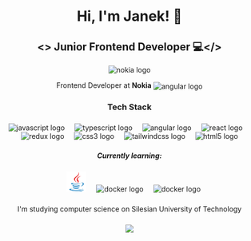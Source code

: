 <h1 align="center">Hi, I'm Janek! 👋</h1>

<h2 align="center">&lt;&gt; Junior Frontend Developer 💻&lt;/&gt;</h2>

<div align="center">
  <img src="https://creativereview.imgix.net/content/uploads/2023/02/Nokia-lippincott-new-logo-rebrand.jpg?auto=compress,format&q=60&w=1200&h=675" height="140" alt="nokia logo"/>
</div>

<p align="center"> Frontend Developer at <b>Nokia</b> <img align="center" src="https://angular.io/assets/images/logos/angular/angular.svg" alt="angular logo" width="20" height="20" alt="angular logo"/></p>

###

<h3 align="center">Tech Stack</h3>

###

<div align="center">
  <img src="https://cdn.jsdelivr.net/gh/devicons/devicon/icons/javascript/javascript-original.svg" height="40" alt="javascript logo"/>
  <img width="12"/>
  <img src="https://cdn.jsdelivr.net/gh/devicons/devicon/icons/typescript/typescript-original.svg" height="40" alt="typescript logo"/>
  <img width="12"/>
  <img src="https://angular.io/assets/images/logos/angular/angular.svg" alt="angular logo" width="40" height="40" alt="angular logo"/>
  <img width="12"/>
  <img src="https://cdn.jsdelivr.net/gh/devicons/devicon/icons/react/react-original.svg" height="40" alt="react logo"/>
  <img width="12"/>
  <img src="https://cdn.jsdelivr.net/gh/devicons/devicon/icons/redux/redux-original.svg" height="40" alt="redux logo"/>
  <img width="12"/>
  <img src="https://cdn.jsdelivr.net/gh/devicons/devicon/icons/css3/css3-original.svg" height="40" alt="css3 logo"/>
  <img width="12"/>
  <img src="https://cdn.jsdelivr.net/gh/devicons/devicon/icons/tailwindcss/tailwindcss-original-wordmark.svg" height="40" alt="tailwindcss logo"/>
  <img width="12"/>
  <img src="https://cdn.jsdelivr.net/gh/devicons/devicon/icons/html5/html5-original.svg" height="40" alt="html5 logo"/>
</div>

###

<h5 align="center">Currently learning:</h5>

###

<div align="center">
  
  <img width="12"/>
  <img src="https://raw.githubusercontent.com/devicons/devicon/master/icons/java/java-original.svg" height="40" alt="java logo"/>
  <img width="12"/>
  <img src="https://www.vectorlogo.zone/logos/springio/springio-icon.svg" height="40" alt="docker logo"/>
  <img width="12"/>
  <img src="https://cdn.iconscout.com/icon/free/png-256/free-mongodb-logo-icon-download-in-svg-png-gif-file-formats--wordmark-programming-langugae-freebies-pack-logos-icons-1175140.png?f=webp" height="40" alt="docker logo"/>
</div>

###

<p align="center">I'm studying computer science on Silesian University of Technology</p>

###

<div align="center">
  <img height="50" src="https://www.polsl.pl/rjo5-sjo/wp-content/uploads/sites/705/2023/10/polsl_logo-300x79.png"  />
</div>

###
